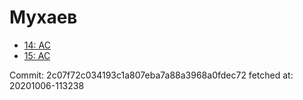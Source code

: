# Мухаев
- [14: AC](14.md)
- [15: AC](15.md)

Commit: 2c07f72c034193c1a807eba7a88a3968a0fdec72
 fetched at: 20201006-113238
